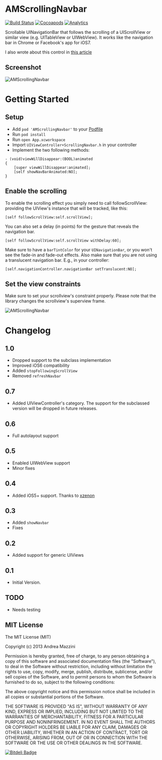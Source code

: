 AMScrollingNavbar
=================

[![Build Status](https://travis-ci.org/andreamazz/AMScrollingNavbar.png)](https://travis-ci.org/andreamazz/AMScrollingNavbar)
[![Cocoapods](https://cocoapod-badges.herokuapp.com/v/AMScrollingNavbar/badge.png)](http://beta.cocoapods.org/?q=amscrollingnavbar)
[![Analytics](https://ga-beacon.appspot.com/UA-42282237-8/AMScrollingNavbar/README)](https://github.com/igrigorik/ga-beacon)

Scrollable UINavigationBar that follows the scrolling of a UIScrollView or similar view (e.g. UITableView or UIWebView). 
It works like the navigation bar in Chrome or Facebook's app for iOS7.  

I also wrote about this control in [this article](http://andreamazz.github.io/blog/2014/02/01/amscrollingnavbar-creating-a-cocoapod/)

Screenshot
--------------------
![AMScrollingNavbar](http://www.eflatgames.com/github/AMScrollingNavbar3.gif)

Getting Started
=================

Setup
--------------------
* Add ```pod 'AMScrollingNavbar'``` to your [Podfile](http://cocoapods.org/)
* Run ```pod install```
* Run ```open App.xcworkspace```
* Import ```UIViewController+ScrollingNavbar.h``` in your controller
* Implement the two following methods:
```objc
- (void)viewWillDisappear:(BOOL)animated
{
	[super viewWillDisappear:animated];
	[self showNavBarAnimated:NO];
}

```

Enable the scrolling
--------------------
To enable the scrolling effect you simply need to call followScrollView: providing the UIView's instance that will be tracked, like this:
```objc
[self followScrollView:self.scrollView];
```
You can also set a delay (in points) for the gesture that reveals the navigation bar.
```objc
[self followScrollView:self.scrollView withDelay:60];
```

Make sure to have a ```barTintColor``` for your ```UINavigationBar```, or you won't see the fade-in and fade-out effects.
Also make sure that you are not using a translucent navigation bar. E.g., in your controller:
```objc
[self.navigationController.navigationBar setTranslucent:NO];
```

Set the view constraints
--------------------
Make sure to set your scrollview's constraint properly. Please note that the library changes the scrollview's superview frame.

![AMScrollingNavbar](http://www.eflatgames.com/github/AMScrollingNavbarLayout.png)


Changelog 
==================

1.0
--------------------
- Dropped support to the subclass implementation
- Improved iOS6 compatibility
- Added `stopFollowingScrollView`
- Removed `refreshNavbar`

0.7
--------------------
- Added UIViewController's category. The support for the subclassed version will be dropped in future releases.

0.6
--------------------
- Full autolayout support

0.5
--------------------
- Enabled UIWebView support
- Minor fixes

0.4
--------------------
- Added iOS5+ support. Thanks to [xzenon](https://github.com/xzenon)

0.3
--------------------
- Added ```showNavbar```
- Fixes

0.2
--------------------
- Added support for generic UIViews

0.1
--------------------
- Initial Version.

TODO
--------------------
* Needs testing

MIT License
--------------------
The MIT License (MIT)

Copyright (c) 2013 Andrea Mazzini

Permission is hereby granted, free of charge, to any person obtaining a copy of
this software and associated documentation files (the "Software"), to deal in
the Software without restriction, including without limitation the rights to
use, copy, modify, merge, publish, distribute, sublicense, and/or sell copies of
the Software, and to permit persons to whom the Software is furnished to do so,
subject to the following conditions:

The above copyright notice and this permission notice shall be included in all
copies or substantial portions of the Software.

THE SOFTWARE IS PROVIDED "AS IS", WITHOUT WARRANTY OF ANY KIND, EXPRESS OR
IMPLIED, INCLUDING BUT NOT LIMITED TO THE WARRANTIES OF MERCHANTABILITY, FITNESS
FOR A PARTICULAR PURPOSE AND NONINFRINGEMENT. IN NO EVENT SHALL THE AUTHORS OR
COPYRIGHT HOLDERS BE LIABLE FOR ANY CLAIM, DAMAGES OR OTHER LIABILITY, WHETHER
IN AN ACTION OF CONTRACT, TORT OR OTHERWISE, ARISING FROM, OUT OF OR IN
CONNECTION WITH THE SOFTWARE OR THE USE OR OTHER DEALINGS IN THE SOFTWARE.


[![Bitdeli Badge](https://d2weczhvl823v0.cloudfront.net/andreamazz/amscrollingnavbar/trend.png)](https://bitdeli.com/free "Bitdeli Badge")